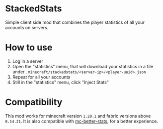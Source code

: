 # StackedStats

Simple client side mod that combines the player statistics of all your accounts on servers.

# How to use

1. Log in a server
2. Open the "statistics" menu, that will download your statistics in a file under `.minecraft/stackedstats/<server-ip>/<player-uuid>.json`
3. Repeat for all your accounts
4. Still in the "statistics" menu, click "Inject Stats"

# Compatibility

This mod works for minecraft version `1.20.1` and fabric versions above `0.14.21`.
It is also compatible with [mc-better-stats](https://github.com/TheCSMods/mc-better-stats), for a better experience.
